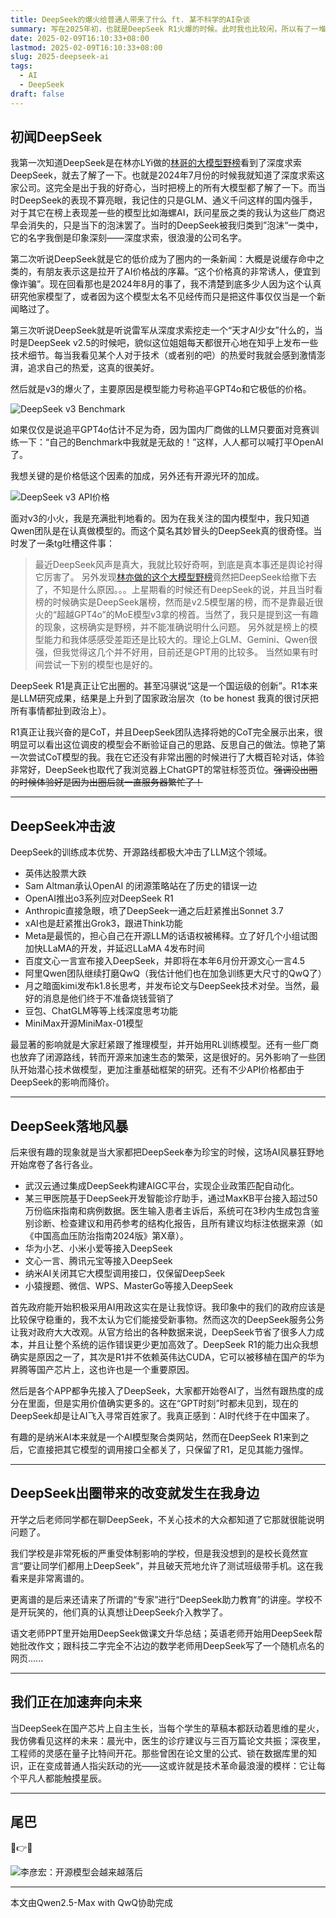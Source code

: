 ```yaml
---
title: DeepSeek的爆火给普通人带来了什么 ft. 某不科学的AI杂谈
summary: 写在2025年初，也就是DeepSeek R1火爆的时候。此时我也比较闲，所以有了一堆废话想要絮叨絮叨，就写出来了。然而可惜我并无专业知识，也无“敏锐的行业视角”，一切都是无聊又不科学的杂谈。
date: 2025-02-09T16:10:33+08:00
lastmod: 2025-02-09T16:10:33+08:00
slug: 2025-deepseek-ai
tags:
  - AI
  - DeepSeek
draft: false
---
```

## 初闻DeepSeek

我第一次知道DeepSeek是在林亦LYi做的[林哥的大模型野榜](https://lyihub.com/)看到了深度求索DeepSeek，就去了解了一下。也就是2024年7月份的时候我就知道了深度求索这家公司。这完全是出于我的好奇心，当时把榜上的所有大模型都了解了一下。而当时DeepSeek的表现不算亮眼，我记住的只是GLM、通义千问这样的国内强手，对于其它在榜上表现差一些的模型比如海螺AI，跃问星辰之类的我认为这些厂商迟早会消失的，只是当下的泡沫罢了。当时的DeepSeek被我归类到”泡沫“一类中，它的名字我倒是印象深刻——深度求索，很浪漫的公司名字。

第二次听说DeepSeek就是它的低价成为了圈内的一条新闻：大概是说缓存命中之类的，有朋友表示这是拉开了AI价格战的序幕。“这个价格真的非常诱人，便宜到像诈骗”。现在回看那也是2024年8月的事了，我不清楚到底多少人因为这个认真研究他家模型了，或者因为这个模型太名不见经传而只是把这件事仅仅当是一个新闻略过了。

第三次听说DeepSeek就是听说雷军从深度求索挖走一个“天才AI少女”什么的，当时是DeepSeek v2.5的时候吧，貌似这位姐姐每天都很开心地在知乎上发布一些技术细节。每当我看见某个人对于技术（或者别的吧）的热爱时我就会感到激情澎湃，追求自己的热爱，这真的很美好。

然后就是v3的爆火了，主要原因是模型能力号称追平GPT4o和它极低的价格。

![DeepSeek v3 Benchmark](https://dp-cdn-deepseek.obs.cn-east-3.myhuaweicloud.com/api-docs/ds_v3_benchmark_hist_zh.jpeg)

如果仅仅是说追平GPT4o估计不足为奇，因为国内厂商做的LLM只要面对竞赛训练一下：“自己的Benchmark中我就是无敌的！”这样，人人都可以喊打平OpenAI了。

我想关键的是价格低这个因素的加成，另外还有开源光环的加成。

![DeepSeek v3 API价格](https://dp-cdn-deepseek.obs.cn-east-3.myhuaweicloud.com/api-docs/ds_v3_price_2_zh.jpeg)

面对v3的小火，我是充满批判地看的。因为在我关注的国内模型中，我只知道Qwen团队是在认真做模型的。而这个莫名其妙冒头的DeepSeek真的很奇怪。当时发了一条tg吐槽这件事：

> 最近DeepSeek风声是真大，我就比较好奇啊，到底是真本事还是舆论衬得它厉害了。
> 另外发现[林亦做的这个大模型野榜](https://lyihub.com/)竟然把DeepSeek给撤下去了，不知是什么原因。。。上星期看的时候还有DeepSeek的说，并且当时看榜的时候确实是DeepSeek屠榜，然而是v2.5模型屠的榜，而不是靠最近很火的“超越GPT4o”的MoE模型v3拿的榜首。当然了，我只是提到这一有趣的现象，这榜确实是野榜，并不能准确说明什么问题。
> 另外就是榜上的模型能力和我体感感受差距还是比较大的。理论上GLM、Gemini、Qwen很强，但我觉得这几个并不好用，目前还是GPT用的比较多。
> 当然如果有时间尝试一下别的模型也是好的。

DeepSeek R1是真正让它出圈的。甚至冯骐说“这是一个国运级的创新”。R1本来是LLM研究成果，结果是上升到了国家政治层次（to be honest 我真的很讨厌把所有事情都扯到政治上）。

R1真正让我兴奋的是CoT，并且DeepSeek团队选择将她的CoT完全展示出来，很明显可以看出这位调皮的模型会不断验证自己的思路、反思自己的做法。惊艳了第一次尝试CoT模型的我。我在它还没有非常出圈的时候进行了大概百轮对话，体验非常好，DeepSeek也取代了我浏览器上ChatGPT的常驻标签页位。~~强调没出圈的时候体验好是因为出圈后就一直服务器繁忙了！~~

---
## DeepSeek冲击波

DeepSeek的训练成本优势、开源路线都极大冲击了LLM这个领域。

- 英伟达股票大跌
- Sam Altman承认OpenAI 的闭源策略站在了历史的错误一边
- OpenAI推出o3系列应对DeepSeek R1
- Anthropic直接急眼，喷了DeepSeek一通之后赶紧推出Sonnet 3.7
- xAI也是赶紧推出Grok3，跟进Think功能
- Meta是最慌的，担心自己在开源LLM的话语权被稀释。立了好几个小组试图加快LLaMA的开发，并延迟LLaMA 4发布时间
- 百度文心一言宣布接入DeepSeek，并即将在本年6月份开源文心一言4.5
- 阿里Qwen团队继续打磨QwQ（我估计他们也在加急训练更大尺寸的QwQ了）
- 月之暗面kimi发布k1.8长思考，并发布论文与DeepSeek技术对垒。当然，最好的消息是他们终于不准备烧钱营销了
- 豆包、ChatGLM等等上线深度思考功能
- MiniMax开源MiniMax-01模型

最显著的影响就是大家赶紧跟了推理模型，并开始用RL训练模型。还有一些厂商也放弃了闭源路线，转而开源来加速生态的繁荣，这是很好的。另外影响了一些团队开始潜心技术做模型，更加注重基础框架的研究。还有不少API价格都由于DeepSeek的影响而降价。

---
## DeepSeek落地风暴

后来很有趣的现象就是当大家都把DeepSeek奉为珍宝的时候，这场AI风暴狂野地开始席卷了各行各业。

- 武汉云通过集成DeepSeek构建AIGC平台，实现企业政策匹配自动化。
- 某三甲医院基于DeepSeek开发智能诊疗助手，通过MaxKB平台接入超过50万份临床指南和病例数据。医生输入患者主诉后，系统可在3秒内生成包含鉴别诊断、检查建议和用药参考的结构化报告，且所有建议均标注依据来源（如《中国高血压防治指南2024版》第X章）。
- 华为小艺、小米小爱等接入DeepSeek
- 文心一言、腾讯元宝等接入DeepSeek
- 纳米AI关闭其它大模型调用接口，仅保留DeepSeek
- 小猿搜题、微信、WPS、MasterGo等接入DeepSeek

首先政府能开始积极采用AI用政这实在是让我惊讶。我印象中的我们的政府应该是比较保守稳重的，我不太认为它们能接受新事物。然而这次的DeepSeek服务公务让我对政府大大改观。从官方给出的各种数据来说，DeepSeek节省了很多人力成本，并且让整个系统的运作错误更少更加高效了。DeepSeek R1的能力出众我想确实是原因之一了，其次是R1并不依赖英伟达CUDA，它可以被移植在国产的华为昇腾等国产芯片上，这也许也是一个重要原因。

然后是各个APP都争先接入了DeepSeek，大家都开始卷AI了，当然有跟热度的成分在里面，但是实用价值确实更多的。这在“GPT时刻”时都未见到，现在的DeepSeek却是让AI飞入寻常百姓家了。我真正感到：AI时代终于在中国来了。

有趣的是纳米AI本来就是一个AI模型聚合类网站，然而在DeepSeek R1来到之后，它直接把其它模型的调用接口全都关了，只保留了R1，足见其能力强悍。

---
## DeepSeek出圈带来的改变就发生在我身边

开学之后老师同学都在聊DeepSeek，不关心技术的大众都知道了它那就很能说明问题了。

我们学校是非常死板的严重受体制影响的学校，但是我没想到的是校长竟然宣言“要让同学们都用上DeepSeek”，并且破天荒地允许了测试班级带手机。这在我看来是非常离谱的。

更离谱的是后来还请来了所谓的“专家”进行“DeepSeek助力教育”的讲座。学校不是开玩笑的，他们真的认真想让DeepSeek介入教学了。

语文老师PPT里开始用DeepSeek做课文升华总结；英语老师开始用DeepSeek帮她批改作文；跟科技二字完全不沾边的数学老师用DeepSeek写了一个随机点名的网页......

---
## 我们正在加速奔向未来

当DeepSeek在国产芯片上自主生长，当每个学生的草稿本都跃动着思维的星火，我仿佛看见这样的未来：晨光中，医生的诊疗建议与三百万篇论文共振；深夜里，工程师的灵感在量子比特间开花。那些曾困在论文里的公式、锁在数据库里的知识，正在变成普通人指尖跃动的光——这或许就是技术革命最浪漫的模样：它让每个平凡人都能触摸星辰。

---
## 尾巴

🤣👉🤡

![李彦宏：开源模型会越来越落后](https://maxlen727.github.io/picx-images-hosting/图片.7pgfh6i7n.webp)

---
本文由Qwen2.5-Max with QwQ协助完成
